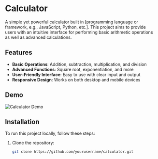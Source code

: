 # Calculator

A simple yet powerful calculator built in [programming language or framework, e.g., JavaScript, Python, etc.]. This project aims to provide users with an intuitive interface for performing basic arithmetic operations as well as advanced calculations.

## Features

- **Basic Operations**: Addition, subtraction, multiplication, and division
- **Advanced Functions**: Square root, exponentiation, and more
- **User-Friendly Interface**: Easy to use with clear input and output
- **Responsive Design**: Works on both desktop and mobile devices

## Demo

![Calculator Demo]([https://drive.google.com/file/d/1G-Dii6azxxSyeWIigH9oAYuEkjWJeGno/view?usp=drive_link](https://drive.google.com/file/d/1G-Dii6azxxSyeWIigH9oAYuEkjWJeGno/view?usp=sharing))

## Installation

To run this project locally, follow these steps:

1. Clone the repository:
   ```bash
   git clone https://github.com/yourusername/calculator.git
